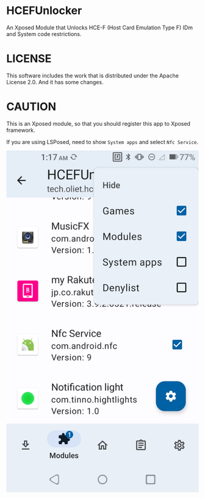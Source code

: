# HCEFUnlocker
An Xposed Module that Unlocks HCE-F (Host Card Emulation Type F) IDm and System code restrictions.

# LICENSE
This software includes the work that is distributed under the Apache License 2.0.
And it has some changes.

# CAUTION
This is an Xposed module, so that you should register this app to Xposed framework.

If you are using LSPosed, need to show `System apps` and select `Nfc Service`.

![LSPosed_NFCService](LSPosed_NFCService.png)
